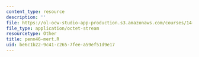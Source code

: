 ```yaml
---
content_type: resource
description: ''
file: https://ol-ocw-studio-app-production.s3.amazonaws.com/courses/14-382-econometrics-spring-2017/be6c1b229c41c2657feea59ef51d9e17_penn46-mert.R
file_type: application/octet-stream
resourcetype: Other
title: penn46-mert.R
uid: be6c1b22-9c41-c265-7fee-a59ef51d9e17
---
```

